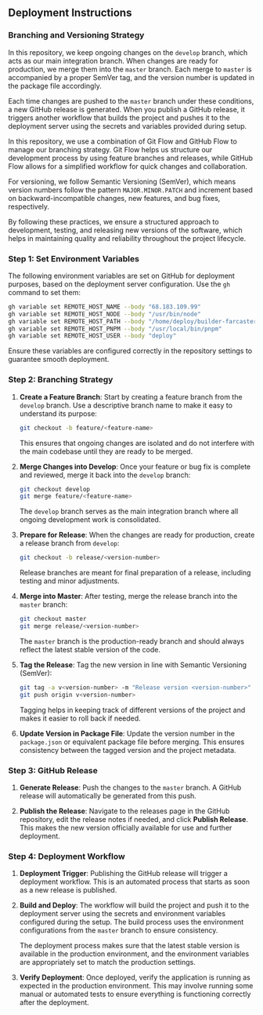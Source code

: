 ## Deployment Instructions

### Branching and Versioning Strategy

In this repository, we keep ongoing changes on the `develop` branch, which acts as our main integration branch. When
changes are ready for production, we merge them into the `master` branch. Each merge to `master` is accompanied by a
proper SemVer tag, and the version number is updated in the package file accordingly.

Each time changes are pushed to the `master` branch under these conditions, a new GitHub release is generated. When you
publish a GitHub release, it triggers another workflow that builds the project and pushes it to the deployment server
using the secrets and variables provided during setup.

In this repository, we use a combination of Git Flow and GitHub Flow to manage our branching strategy. Git Flow helps us
structure our development process by using feature branches and releases, while GitHub Flow allows for a simplified
workflow for quick changes and collaboration.

For versioning, we follow Semantic Versioning (SemVer), which means version numbers follow the pattern
`MAJOR.MINOR.PATCH` and increment based on backward-incompatible changes, new features, and bug fixes, respectively.

By following these practices, we ensure a structured approach to development, testing, and releasing new versions of the
software, which helps in maintaining quality and reliability throughout the project lifecycle.

### Step 1: Set Environment Variables

The following environment variables are set on GitHub for deployment purposes, based on the deployment server
configuration. Use the `gh` command to set them:

```bash
gh variable set REMOTE_HOST_NAME --body "68.183.109.99"
gh variable set REMOTE_HOST_NODE --body "/usr/bin/node"
gh variable set REMOTE_HOST_PATH --body "/home/deploy/builder-farcaster"
gh variable set REMOTE_HOST_PNPM --body "/usr/local/bin/pnpm"
gh variable set REMOTE_HOST_USER --body "deploy"
```

Ensure these variables are configured correctly in the repository settings to guarantee smooth deployment.

### Step 2: Branching Strategy

1. **Create a Feature Branch**: Start by creating a feature branch from the `develop` branch. Use a descriptive branch
   name to make it easy to understand its purpose:

   ```bash
   git checkout -b feature/<feature-name>
   ```

   This ensures that ongoing changes are isolated and do not interfere with the main codebase until they are ready to be
   merged.

2. **Merge Changes into Develop**: Once your feature or bug fix is complete and reviewed, merge it back into the
   `develop` branch:

   ```bash
   git checkout develop
   git merge feature/<feature-name>
   ```

   The `develop` branch serves as the main integration branch where all ongoing development work is consolidated.

3. **Prepare for Release**: When the changes are ready for production, create a release branch from `develop`:

   ```bash
   git checkout -b release/<version-number>
   ```

   Release branches are meant for final preparation of a release, including testing and minor adjustments.

4. **Merge into Master**: After testing, merge the release branch into the `master` branch:

   ```bash
   git checkout master
   git merge release/<version-number>
   ```

   The `master` branch is the production-ready branch and should always reflect the latest stable version of the code.

5. **Tag the Release**: Tag the new version in line with Semantic Versioning (SemVer):

   ```bash
   git tag -a v<version-number> -m "Release version <version-number>"
   git push origin v<version-number>
   ```

   Tagging helps in keeping track of different versions of the project and makes it easier to roll back if needed.

6. **Update Version in Package File**: Update the version number in the `package.json` or equivalent package file before
   merging. This ensures consistency between the tagged version and the project metadata.

### Step 3: GitHub Release

1. **Generate Release**: Push the changes to the `master` branch. A GitHub release will automatically be generated from
   this push.

2. **Publish the Release**: Navigate to the releases page in the GitHub repository, edit the release notes if needed,
   and click **Publish Release**. This makes the new version officially available for use and further deployment.

### Step 4: Deployment Workflow

1. **Deployment Trigger**: Publishing the GitHub release will trigger a deployment workflow. This is an automated
   process that starts as soon as a new release is published.

2. **Build and Deploy**: The workflow will build the project and push it to the deployment server using the secrets and
   environment variables configured during the setup. The build process uses the environment configurations from the
   `master` branch to ensure consistency.

   The deployment process makes sure that the latest stable version is available in the production environment, and the
   environment variables are appropriately set to match the production settings.

3. **Verify Deployment**: Once deployed, verify the application is running as expected in the production environment.
   This may involve running some manual or automated tests to ensure everything is functioning correctly after the
   deployment.
